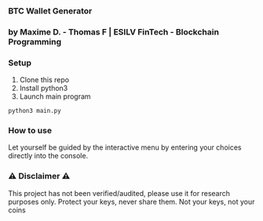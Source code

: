 ### BTC Wallet Generator
### by Maxime D. - Thomas F | ESILV FinTech - Blockchain Programming

### Setup

1. Clone this repo
2. Install python3
3. Launch main program
```shell
python3 main.py
```

### How to use

Let yourself be guided by the interactive menu by entering your choices directly into the console.

### ⚠️ Disclaimer ⚠️

This project has not been verified/audited, please use it for research purposes only.
Protect your keys, never share them.
Not your keys, not your coins
